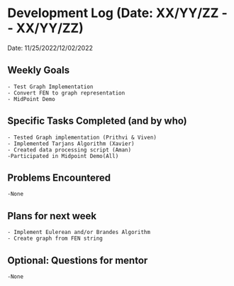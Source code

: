 # Development Log (Date: XX/YY/ZZ -- XX/YY/ZZ)
Date: 11/25/2022/12/02/2022
## Weekly Goals
    - Test Graph Implementation
    - Convert FEN to graph representation
    - MidPoint Demo
## Specific Tasks Completed (and by who)
    - Tested Graph implementation (Prithvi & Viven)
    - Implemented Tarjans Algorithm (Xavier)
    - Created data processing script (Aman)
    -Participated in Midpoint Demo(All)

## Problems Encountered 
    -None

## Plans for next week
    - Implement Eulerean and/or Brandes Algorithm
    - Create graph from FEN string

## Optional: Questions for mentor
    -None
